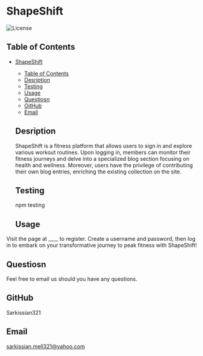 # ShapeShift

  ![License](https://img.shields.io/badge/License-MIT-blue.svg)

  ## Table of Contents

- [ShapeShift](#shapeshift)
  - [Table of Contents](#table-of-contents)
  - [Desription](#desription)
  - [Testing](#testing)
  - [Usage](#usage)
  - [Questiosn](#questiosn)
  - [GitHub](#github)
  - [Email](#email)

  ## Desription

  ShapeShift is a fitness platform that allows users to sign in and explore various workout routines. Upon logging in, members can monitor their fitness journeys and delve into a specialized blog section focusing on health and wellness. Moreover, users have the privilege of contributing their own blog entries, enriching the existing collection on the site.

  ## Testing

  npm testing

  ## Usage

Visit the page at ____ to register. Create a username and password, then log in to embark on your transformative journey to peak fitness with ShapeShift!

  ## Questiosn

  Feel free to email us should you have any questions.

  ## GitHub

  Sarkissian321

  ## Email

  sarkissian.mell321@yahoo.com
